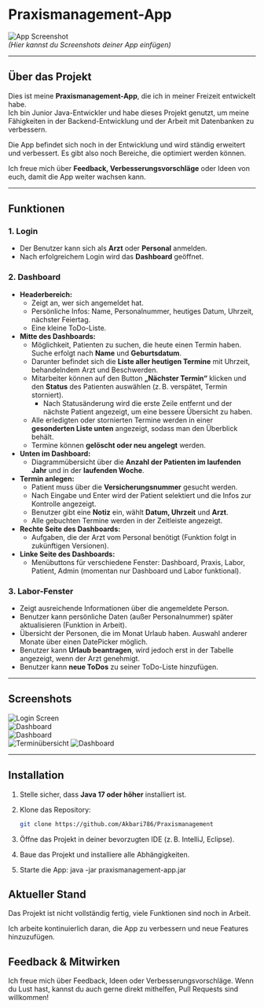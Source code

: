 # Praxismanagement-App

![App Screenshot](./screenshots/screenshot1.png)  
*(Hier kannst du Screenshots deiner App einfügen)*

---

## Über das Projekt

Dies ist meine **Praxismanagement-App**, die ich in meiner Freizeit entwickelt habe.  
Ich bin Junior Java-Entwickler und habe dieses Projekt genutzt, um meine Fähigkeiten in der Backend-Entwicklung und der Arbeit mit Datenbanken zu verbessern.

Die App befindet sich noch in der Entwicklung und wird ständig erweitert und verbessert. Es gibt also noch Bereiche, die optimiert werden können.

Ich freue mich über **Feedback, Verbesserungsvorschläge** oder Ideen von euch, damit die App weiter wachsen kann.

---

## Funktionen

### 1. Login
- Der Benutzer kann sich als **Arzt** oder **Personal** anmelden.
- Nach erfolgreichem Login wird das **Dashboard** geöffnet.

### 2. Dashboard
- **Headerbereich:**
   - Zeigt an, wer sich angemeldet hat.
   - Persönliche Infos: Name, Personalnummer, heutiges Datum, Uhrzeit, nächster Feiertag.
   - Eine kleine ToDo-Liste.
- **Mitte des Dashboards:**
   - Möglichkeit, Patienten zu suchen, die heute einen Termin haben. Suche erfolgt nach **Name** und **Geburtsdatum**.
   - Darunter befindet sich die **Liste aller heutigen Termine** mit Uhrzeit, behandelndem Arzt und Beschwerden.
   - Mitarbeiter können auf den Button **„Nächster Termin“** klicken und den **Status** des Patienten auswählen (z. B. verspätet, Termin storniert).
      - Nach Statusänderung wird die erste Zeile entfernt und der nächste Patient angezeigt, um eine bessere Übersicht zu haben.
   - Alle erledigten oder stornierten Termine werden in einer **gesonderten Liste unten** angezeigt, sodass man den Überblick behält.
   - Termine können **gelöscht oder neu angelegt** werden.
- **Unten im Dashboard:**
   - Diagrammübersicht über die **Anzahl der Patienten im laufenden Jahr** und in der **laufenden Woche**.
- **Termin anlegen:**
   - Patient muss über die **Versicherungsnummer** gesucht werden.
   - Nach Eingabe und Enter wird der Patient selektiert und die Infos zur Kontrolle angezeigt.
   - Benutzer gibt eine **Notiz** ein, wählt **Datum, Uhrzeit** und **Arzt**.
   - Alle gebuchten Termine werden in der Zeitleiste angezeigt.
- **Rechte Seite des Dashboards:**
   - Aufgaben, die der Arzt vom Personal benötigt (Funktion folgt in zukünftigen Versionen).
- **Linke Seite des Dashboards:**
   - Menübuttons für verschiedene Fenster: Dashboard, Praxis, Labor, Patient, Admin (momentan nur Dashboard und Labor funktional).

### 3. Labor-Fenster
- Zeigt ausreichende Informationen über die angemeldete Person.
- Benutzer kann persönliche Daten (außer Personalnummer) später aktualisieren (Funktion in Arbeit).
- Übersicht der Personen, die im Monat Urlaub haben. Auswahl anderer Monate über einen DatePicker möglich.
- Benutzer kann **Urlaub beantragen**, wird jedoch erst in der Tabelle angezeigt, wenn der Arzt genehmigt.
- Benutzer kann **neue ToDos** zu seiner ToDo-Liste hinzufügen.

---

## Screenshots
![Login Screen](./screenshots/Login.png)  
![Dashboard](./screenshots/Dashboard01.png)  
![Dashboard](./screenshots/Dashboard02.png)  
![Terminübersicht](./screenshots/appointments.png)
![Dashboard](./screenshots/Praxis.png)

---

## Installation

1. Stelle sicher, dass **Java 17 oder höher** installiert ist.
2. Klone das Repository:
   ```bash
   git clone https://github.com/Akbari786/Praxismanagement

3. Öffne das Projekt in deiner bevorzugten IDE (z. B. IntelliJ, Eclipse).

4. Baue das Projekt und installiere alle Abhängigkeiten.

5. Starte die App:
   java -jar praxismanagement-app.jar

## Aktueller Stand

Das Projekt ist nicht vollständig fertig, viele Funktionen sind noch in Arbeit.

Ich arbeite kontinuierlich daran, die App zu verbessern und neue Features hinzuzufügen.

## Feedback & Mitwirken

Ich freue mich über Feedback, Ideen oder Verbesserungsvorschläge.
Wenn du Lust hast, kannst du auch gerne direkt mithelfen, Pull Requests sind willkommen!
